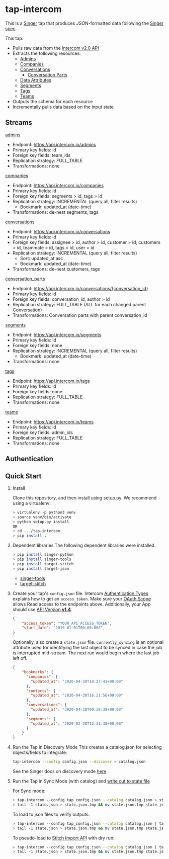 # tap-intercom

This is a [Singer](https://singer.io) tap that produces JSON-formatted data
following the [Singer
spec](https://github.com/singer-io/getting-started/blob/master/SPEC.md).

This tap:

- Pulls raw data from the [Intercom v2.0 API](https://developers.intercom.com/intercom-api-reference/reference#introduction)
- Extracts the following resources:
  - [Admins](https://developers.intercom.com/intercom-api-reference/reference#list-admins)
  - [Companies](https://developers.intercom.com/intercom-api-reference/reference#list-companies)
  - [Conversations](https://developers.intercom.com/intercom-api-reference/reference#list-conversations)
    - [Conversation Parts](https://developers.intercom.com/intercom-api-reference/reference#get-a-single-conversation)
  - [Data Attributes](https://developers.intercom.com/intercom-api-reference/reference#list-data-attributes)
  - [Segments](https://developers.intercom.com/intercom-api-reference/reference#list-segments)
  - [Tags](https://developers.intercom.com/intercom-api-reference/reference#list-tags-for-an-app)
  - [Teams](https://developers.intercom.com/intercom-api-reference/reference#list-teams)
- Outputs the schema for each resource
- Incrementally pulls data based on the input state


## Streams

[admins](https://developers.intercom.com/intercom-api-reference/reference#list-admins)
- Endpoint: https://api.intercom.io/admins
- Primary key fields: id
- Foreign key fields: team_ids
- Replication strategy: FULL_TABLE
- Transformations: none

[companies](https://developers.intercom.com/intercom-api-reference/reference#list-companies)
- Endpoint: https://api.intercom.io/companies
- Primary key fields: id
- Foreign key fields: segments > id, tags > id
- Replication strategy: INCREMENTAL (query all, filter results)
  - Bookmark: updated_at (date-time)
- Transformations: de-nest segments, tags

[conversations](https://developers.intercom.com/intercom-api-reference/reference#list-conversations)
- Endpoint: https://api.intercom.io/conversations
- Primary key fields: id
- Foreign key fields: assignee > id, author > id, customer > id, customers > id, teammate > id, tags > id, user > id
- Replication strategy: INCREMENTAL (query all, filter results)
  - Sort: updated_at asc
  - Bookmark: updated_at (date-time)
- Transformations: de-nest customers, tags

[conversation_parts](https://developers.intercom.com/intercom-api-reference/reference#get-a-single-conversation)
- Endpoint: https://api.intercom.io/conversations/{conversation_id}
- Primary key fields: id
- Foreign key fields: conversation_id, author > id
- Replication strategy: FULL_TABLE (ALL for each changed parent Conversation)
- Transformations: Conversation parts with parent conversation_id

[segments](https://developers.intercom.com/intercom-api-reference/reference#list-segments)
- Endpoint: https://api.intercom.io/segments
- Primary key fields: id
- Foreign key fields: none
- Replication strategy: INCREMENTAL (query all, filter results)
  - Bookmark: updated_at (date-time)
- Transformations: none

[tags](https://developers.intercom.com/intercom-api-reference/reference#list-tags-for-an-app)
- Endpoint: https://api.intercom.io/tags
- Primary key fields: id
- Foreign key fields: none
- Replication strategy: FULL_TABLE
- Transformations: none

[teams](https://developers.intercom.com/intercom-api-reference/reference#list-teams)
- Endpoint: https://api.intercom.io/teams
- Primary key fields: id
- Foreign key fields: admin_ids
- Replication strategy: FULL_TABLE
- Transformations: none

## Authentication

## Quick Start

1. Install

    Clone this repository, and then install using setup.py. We recommend using a virtualenv:

    ```bash
    > virtualenv -p python3 venv
    > source venv/bin/activate
    > python setup.py install
    OR
    > cd .../tap-intercom
    > pip install .
    ```
2. Dependent libraries
    The following dependent libraries were installed.
    ```bash
    > pip install singer-python
    > pip install singer-tools
    > pip install target-stitch
    > pip install target-json
    
    ```
    - [singer-tools](https://github.com/singer-io/singer-tools)
    - [target-stitch](https://github.com/singer-io/target-stitch)

3. Create your tap's `config.json` file. Intercom [Authentication Types](https://developers.intercom.com/building-apps/docs/authentication-types) explains how to get an `access_token`. Make sure your [OAuth Scope](https://developers.intercom.com/building-apps/docs/oauth-scopes) allows Read access to the endpoints above. Additionally, your App should use [API Version ](https://developers.intercom.com/building-apps/docs/update-your-api-version) **[v1.4](https://developers.intercom.com/intercom-api-reference/v1.4/reference)**.

    ```json
    {
        "access_token": "YOUR_API_ACCESS_TOKEN",
        "start_date": "2019-01-01T00:00:00Z",
    }
    ```
    
    Optionally, also create a `state.json` file. `currently_syncing` is an optional attribute used for identifying the last object to be synced in case the job is interrupted mid-stream. The next run would begin where the last job left off.

    ```json
    {
        "bookmarks": {
          "companies": {
            "updated_at": "2020-04-30T14:37:41+00:00"
          },
          "contacts": {
            "updated_at": "2020-04-30T16:21:56+00:00"
          },
          "conversations": {
            "updated_at": "2020-04-30T09:38:38+00:00"
          },
          "segments": {
            "updated_at": "2020-02-20T12:31:38+00:00"
          }
        }
    }
    ```

4. Run the Tap in Discovery Mode
    This creates a catalog.json for selecting objects/fields to integrate:
    ```bash
    tap-intercom --config config.json --discover > catalog.json
    ```
   See the Singer docs on discovery mode
   [here](https://github.com/singer-io/getting-started/blob/master/docs/DISCOVERY_MODE.md#discovery-mode).

5. Run the Tap in Sync Mode (with catalog) and [write out to state file](https://github.com/singer-io/getting-started/blob/master/docs/RUNNING_AND_DEVELOPING.md#running-a-singer-tap-with-a-singer-target)

    For Sync mode:
    ```bash
    > tap-intercom --config tap_config.json --catalog catalog.json > state.json
    > tail -1 state.json > state.json.tmp && mv state.json.tmp state.json
    ```
    To load to json files to verify outputs:
    ```bash
    > tap-intercom --config tap_config.json --catalog catalog.json | target-json > state.json
    > tail -1 state.json > state.json.tmp && mv state.json.tmp state.json
    ```
    To pseudo-load to [Stitch Import API](https://github.com/singer-io/target-stitch) with dry run:
    ```bash
    > tap-intercom --config tap_config.json --catalog catalog.json | target-stitch --config target_config.json --dry-run > state.json
    > tail -1 state.json > state.json.tmp && mv state.json.tmp state.json
    ```

